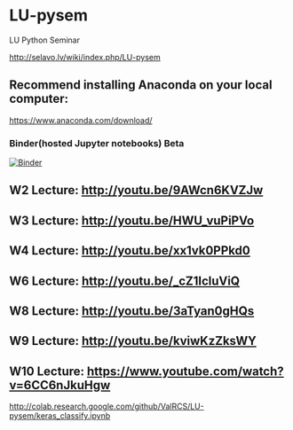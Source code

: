 # LU-pysem
LU Python Seminar 

http://selavo.lv/wiki/index.php/LU-pysem

## Recommend installing Anaconda on your local computer:

https://www.anaconda.com/download/


### Binder(hosted Jupyter notebooks) Beta
[![Binder](https://mybinder.org/badge.svg)](https://mybinder.org/v2/gh/ValRCS/LU-pysem/master)


## W2 Lecture: http://youtu.be/9AWcn6KVZJw

## W3 Lecture: http://youtu.be/HWU_vuPiPVo

## W4 Lecture: http://youtu.be/xx1vk0PPkd0

## W6 Lecture: http://youtu.be/_cZ1IcluViQ

## W8 Lecture: http://youtu.be/3aTyan0gHQs

## W9 Lecture: http://youtu.be/kviwKzZksWY

## W10 Lecture: https://www.youtube.com/watch?v=6CC6nJkuHgw
http://colab.research.google.com/github/ValRCS/LU-pysem/keras_classify.ipynb
